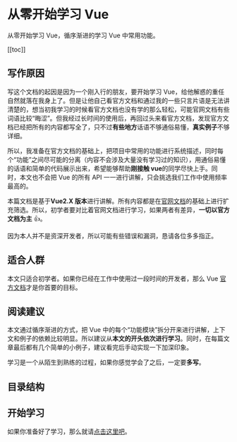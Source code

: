 # 从零开始学习 Vue

从零开始学习 Vue，循序渐进的学习 Vue 中常用功能。

[[toc]]

## 写作原因

写这个文档的起因是因为一个刚入行的朋友，要开始学习 Vue，给他解惑的重任自然就落在我身上了。但是让他自己看官方文档和通过我的一些只言片语是无法讲清楚的，想当初我学习的时候看官方文档也没有学的那么轻松，可能官网文档有些词语比较“晦涩”。但我经过长时间的使用后，再回过头来看官方文档，发现官方文档已经把所有的内容都写全了，只不过**有些地方**话语不够通俗易懂，**真实例子**不够详细。

所以，我准备在官方文档的基础上，把项目中常用的功能进行系统描述，同时每个“功能”之间尽可能的分离（内容不会涉及大量没有学习过的知识），用通俗易懂的话语和简单的代码展示出来，希望能够帮助**刚接触 vue**的同学尽快上手。同时，本文也不会把 Vue 的所有 API 一一进行讲解，只会挑选我们工作中使用频率最高的。

本篇文档是基于**Vue2.X 版本**进行讲解。所有内容都是在[官网文档](https://cn.vuejs.org/v2/guide/)的基础上进行扩充筛选。所以，初学者要对比着官网文档进行学习，如果两者有差异，**一切以官方文档为主** :thumbsup:。

因为本人并不是资深开发者，所以可能有些错误和漏洞，恳请各位多多指正。

## 适合人群

本文只适合初学者。如果你已经在工作中使用过一段时间的开发者，那么 Vue [官方文档](https://cn.vuejs.org/)才是你首要的目标。

## 阅读建议

本文通过循序渐进的方式，把 Vue 中的每个“功能模块”拆分开来进行讲解，上下文和例子的依赖比较明显。所以建议从**本文的开头依次进行学习**。同时，在每篇文章最后都有几个简单的小例子，建议看完后手动实现一下加深印象。

学习是一个从陌生到熟练的过程，如果你感觉学会了之后，一定要**多写**。

## 目录结构

## 开始学习

如果你准备好了学习，那么就请[点击这里吧](introduction/installation.md)。
